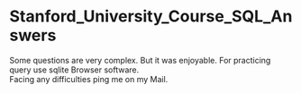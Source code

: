 # Stanford_University_Course_SQL_Answers
Some questions are very complex. But it was enjoyable.
For practicing query use sqlite Browser software.           
Facing any difficulties ping me on my Mail.
